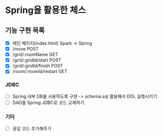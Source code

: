 # Spring을 활용한 체스

## 기능 구현 목록
- [x] 메인 페이지(index.html) Spark -> Spring
- [x] /move POST
- [x] /grid/:roomName GET
- [x] /grid/:gridId/start POST
- [x] /grid/:gridId/finish POST
- [x] /room/:roomId/restart GET

### JDBC
- [ ] Spring 내부 DB를 사용하도록 구현 
  -> schema.sql 활용해서 DDL 실행시키기
- [ ] DAO를 Spring JDBC로 코드 교체하기

### 기타
- [ ] 응답 코드 추가해주기